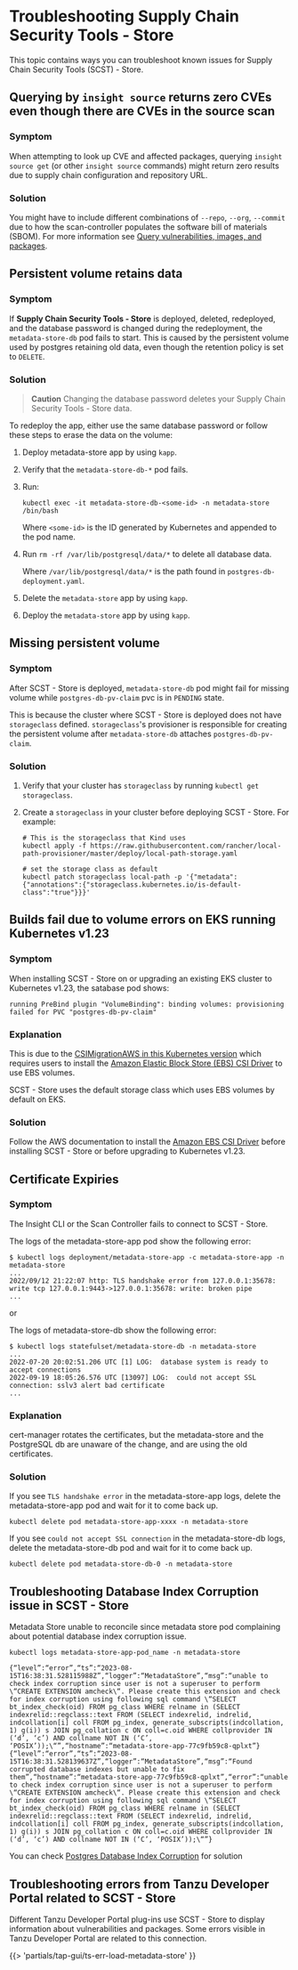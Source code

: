 # Troubleshooting Supply Chain Security Tools - Store

This topic contains ways you can troubleshoot known issues for Supply Chain Security Tools (SCST) - Store.

## Querying by `insight source` returns zero CVEs even though there are CVEs in the source scan

### Symptom

When attempting to look up CVE and affected packages, querying `insight source get` (or other `insight source` commands) might return zero results due to supply chain configuration and repository URL.

### <a id='source-scan-no-cves-solution'></a> Solution

You might have to include different combinations of `--repo`, `--org`, `--commit` due to how the scan-controller populates the software bill of materials (SBOM). For more information see [Query vulnerabilities, images, and packages](../cli-plugins/insight/query-data.hbs.md).

## Persistent volume retains data

### Symptom

If **Supply Chain Security Tools - Store** is deployed, deleted, redeployed, and the database password is changed during the redeployment, the `metadata-store-db` pod fails to start. This is caused by the persistent volume used by postgres retaining old data, even though the retention policy is set to `DELETE`.

### <a id='persistent-volume-retains-data-solution'></a>Solution

>**Caution** Changing the database password deletes your Supply Chain Security Tools - Store data.

To redeploy the app, either use the same database password or follow these steps to erase the data on the volume:

1. Deploy metadata-store app by using `kapp`.
2. Verify that the `metadata-store-db-*` pod fails.
3. Run:

    ```console
    kubectl exec -it metadata-store-db-<some-id> -n metadata-store /bin/bash
    ```

    Where `<some-id>` is the ID generated by Kubernetes and appended to the pod name.

4. Run `rm -rf /var/lib/postgresql/data/*` to delete all database data.

    Where `/var/lib/postgresql/data/*` is the path found in `postgres-db-deployment.yaml`.

5. Delete the `metadata-store` app by using `kapp`.
6. Deploy the `metadata-store` app by using `kapp`.

## Missing persistent volume

### Symptom

After SCST - Store is deployed, `metadata-store-db` pod might fail for missing volume while
`postgres-db-pv-claim` pvc is in `PENDING` state.

This is because the cluster where SCST - Store is deployed does not have `storageclass` defined. `storageclass`'s provisioner is responsible for creating the persistent volume after `metadata-store-db` attaches `postgres-db-pv-claim`.

### <a id='missing-persistent-volume-solution'></a>Solution

1. Verify that your cluster has `storageclass` by running `kubectl get storageclass`.
2. Create a `storageclass` in your cluster before deploying SCST - Store. For example:

    ```console
    # This is the storageclass that Kind uses
    kubectl apply -f https://raw.githubusercontent.com/rancher/local-path-provisioner/master/deploy/local-path-storage.yaml

    # set the storage class as default
    kubectl patch storageclass local-path -p '{"metadata": {"annotations":{"storageclass.kubernetes.io/is-default-class":"true"}}}'
    ```

## <a id="eks-1-23-volume"></a> Builds fail due to volume errors on EKS running Kubernetes v1.23

### Symptom

When installing SCST - Store on or upgrading an existing EKS cluster to Kubernetes v1.23, the satabase pod shows:

```console
running PreBind plugin "VolumeBinding": binding volumes: provisioning failed for PVC "postgres-db-pv-claim"
```

### Explanation

This is due to the [CSIMigrationAWS in this Kubernetes version](https://aws.amazon.com/blogs/containers/amazon-eks-now-supports-kubernetes-1-23/) which requires users to install the [Amazon Elastic Block Store (EBS) CSI Driver](https://docs.aws.amazon.com/eks/latest/userguide/ebs-csi.html) to use EBS volumes.

SCST - Store uses the default storage class which uses EBS volumes by default on EKS.

### Solution

Follow the AWS documentation to install the [Amazon EBS CSI Driver](https://docs.aws.amazon.com/eks/latest/userguide/ebs-csi.html) before installing SCST - Store or before upgrading to Kubernetes v1.23.

## <a id="certificate-expiries"></a> Certificate Expiries

### Symptom

The Insight CLI or the Scan Controller fails to connect to SCST - Store.

The logs of the metadata-store-app pod show the following error:

```console
$ kubectl logs deployment/metadata-store-app -c metadata-store-app -n metadata-store
...
2022/09/12 21:22:07 http: TLS handshake error from 127.0.0.1:35678: write tcp 127.0.0.1:9443->127.0.0.1:35678: write: broken pipe
...
```

or

The logs of metadata-store-db show the following error:

```console
$ kubectl logs statefulset/metadata-store-db -n metadata-store
...
2022-07-20 20:02:51.206 UTC [1] LOG:  database system is ready to accept connections
2022-09-19 18:05:26.576 UTC [13097] LOG:  could not accept SSL connection: sslv3 alert bad certificate
...
```

### Explanation

cert-manager rotates the certificates, but the metadata-store and the PostgreSQL db are unaware of the change, and are using the old certificates.

### Solution

If you see `TLS handshake error` in the metadata-store-app logs, delete the metadata-store-app pod and wait for it to come back up.

```console
kubectl delete pod metadata-store-app-xxxx -n metadata-store
```

If you see `could not accept SSL connection` in the metadata-store-db logs, delete the metadata-store-db pod and wait for it to come back up.

```console
kubectl delete pod metadata-store-db-0 -n metadata-store
```

## Troubleshooting Database Index Corruption issue in SCST - Store

Metadata Store unable to reconcile since metadata store pod complaining about potential database index corruption issue.

```console
kubectl logs metadata-store-app-pod_name -n metadata-store
```

```
{“level”:“error”,“ts”:“2023-08-15T16:38:31.528115988Z”,“logger”:“MetadataStore”,“msg”:“unable to check index corruption since user is not a superuser to perform \“CREATE EXTENSION amcheck\“. Please create this extension and check for index corruption using following sql command \“SELECT bt_index_check(oid) FROM pg_class WHERE relname in (SELECT indexrelid::regclass::text FROM (SELECT indexrelid, indrelid, indcollation[i] coll FROM pg_index, generate_subscripts(indcollation, 1) g(i)) s JOIN pg_collation c ON coll=c.oid WHERE collprovider IN (‘d’, ‘c’) AND collname NOT IN (‘C’, ‘POSIX’));\“”,“hostname”:“metadata-store-app-77c9fb59c8-qplxt”}
{“level”:“error”,“ts”:“2023-08-15T16:38:31.528139637Z”,“logger”:“MetadataStore”,“msg”:“Found corrupted database indexes but unable to fix them”,“hostname”:“metadata-store-app-77c9fb59c8-qplxt”,“error”:“unable to check index corruption since user is not a superuser to perform \“CREATE EXTENSION amcheck\“. Please create this extension and check for index corruption using following sql command \“SELECT bt_index_check(oid) FROM pg_class WHERE relname in (SELECT indexrelid::regclass::text FROM (SELECT indexrelid, indrelid, indcollation[i] coll FROM pg_index, generate_subscripts(indcollation, 1) g(i)) s JOIN pg_collation c ON coll=c.oid WHERE collprovider IN (‘d’, ‘c’) AND collname NOT IN (‘C’, ‘POSIX’));\“”}
```

You can check [Postgres Database Index Corruption](./database-index-corruption.hbs.md) for solution

## Troubleshooting errors from Tanzu Developer Portal related to SCST - Store

Different Tanzu Developer Portal plug-ins use SCST - Store to display information about
vulnerabilities and packages.
Some errors visible in Tanzu Developer Portal are related to this connection.

{{> 'partials/tap-gui/ts-err-load-metadata-store' }}

